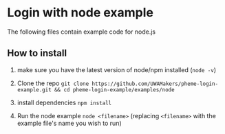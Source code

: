 # Login with node example

The following files contain example code for node.js

## How to install

1. make sure you have the latest version of node/npm installed (`node -v`)

2. Clone the repo `git clone https://github.com/UWAMakers/pheme-login-example.git && cd pheme-login-example/examples/node`

3. install dependencies `npm install`

4. Run the node example `node <filename>` (replacing `<filename>` with the example file's name you wish to run)